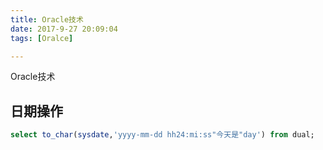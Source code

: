 ```yaml
---
title: Oracle技术
date: 2017-9-27 20:09:04
tags: [Oralce]

---
```

Oracle技术


## 日期操作
``` sql
select to_char(sysdate,'yyyy-mm-dd hh24:mi:ss"今天是"day') from dual;
```


